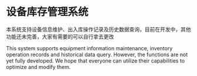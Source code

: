 # 设备库存管理系统
本系统支持设备信息维护、出入库操作记录及历史数据查询，目前在开发中，其他功能还未完善，大家有需要的可以自行拿去更改

This system supports equipment information maintenance, inventory operation records and historical data query. However, the functions are not yet fully developed. We hope that everyone can utilize their capabilities to optimize and modify them.
